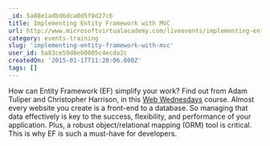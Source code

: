 ```yaml
---
_id: 5a88e1adbd6dca0d5f0d27c6
title: Implementing Entity Framework with MVC
url: http://www.microsoftvirtualacademy.com/liveevents/implementing-entity-framework-with-mvc
category: events-training
slug: 'implementing-entity-framework-with-mvc'
user_id: 5a83ce59d6eb0005c4ecda2c
createdOn: '2015-01-17T11:20:06.000Z'
tags: []
---
```


How can Entity Framework (EF) simplify your work? Find out from Adam Tuliper and Christopher Harrison, in this <a href="http://www.microsoftvirtualacademy.com/colleges/Web-Development-Wednesdays" target="_blank">Web Wednesdays</a> course. Almost every website you create is a front-end to a database. So managing that data effectively is key to the success, flexibility, and performance of your application. Plus, a robust object/relational mapping (ORM) tool is critical. This is why EF is such a must-have for developers.
